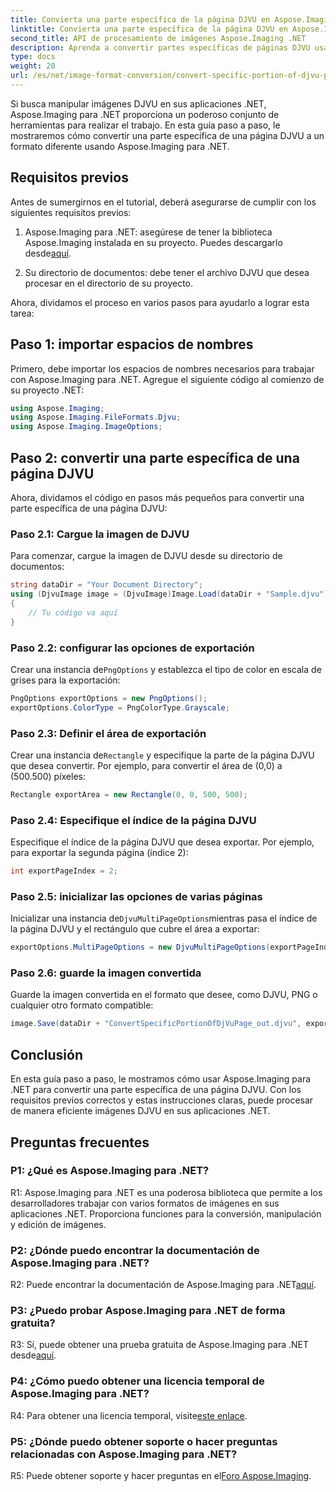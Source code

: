 ```yaml
---
title: Convierta una parte específica de la página DJVU en Aspose.Imaging para .NET
linktitle: Convierta una parte específica de la página DJVU en Aspose.Imaging para .NET
second_title: API de procesamiento de imágenes Aspose.Imaging .NET
description: Aprenda a convertir partes específicas de páginas DJVU usando Aspose.Imaging para .NET. Sigue nuestra guía paso a paso.
type: docs
weight: 20
url: /es/net/image-format-conversion/convert-specific-portion-of-djvu-page/
---
```

Si busca manipular imágenes DJVU en sus aplicaciones .NET, Aspose.Imaging para .NET proporciona un poderoso conjunto de herramientas para realizar el trabajo. En esta guía paso a paso, le mostraremos cómo convertir una parte específica de una página DJVU a un formato diferente usando Aspose.Imaging para .NET.

## Requisitos previos

Antes de sumergirnos en el tutorial, deberá asegurarse de cumplir con los siguientes requisitos previos:

1.  Aspose.Imaging para .NET: asegúrese de tener la biblioteca Aspose.Imaging instalada en su proyecto. Puedes descargarlo desde[aquí](https://releases.aspose.com/imaging/net/).

2. Su directorio de documentos: debe tener el archivo DJVU que desea procesar en el directorio de su proyecto.

Ahora, dividamos el proceso en varios pasos para ayudarlo a lograr esta tarea:

## Paso 1: importar espacios de nombres

Primero, debe importar los espacios de nombres necesarios para trabajar con Aspose.Imaging para .NET. Agregue el siguiente código al comienzo de su proyecto .NET:

```csharp
using Aspose.Imaging;
using Aspose.Imaging.FileFormats.Djvu;
using Aspose.Imaging.ImageOptions;
```

## Paso 2: convertir una parte específica de una página DJVU

Ahora, dividamos el código en pasos más pequeños para convertir una parte específica de una página DJVU:

### Paso 2.1: Cargue la imagen de DJVU

Para comenzar, cargue la imagen de DJVU desde su directorio de documentos:

```csharp
string dataDir = "Your Document Directory";
using (DjvuImage image = (DjvuImage)Image.Load(dataDir + "Sample.djvu"))
{
    // Tu código va aquí
}
```

### Paso 2.2: configurar las opciones de exportación

 Crear una instancia de`PngOptions` y establezca el tipo de color en escala de grises para la exportación:

```csharp
PngOptions exportOptions = new PngOptions();
exportOptions.ColorType = PngColorType.Grayscale;
```

### Paso 2.3: Definir el área de exportación

 Crear una instancia de`Rectangle` y especifique la parte de la página DJVU que desea convertir. Por ejemplo, para convertir el área de (0,0) a (500.500) píxeles:

```csharp
Rectangle exportArea = new Rectangle(0, 0, 500, 500);
```

### Paso 2.4: Especifique el índice de la página DJVU

Especifique el índice de la página DJVU que desea exportar. Por ejemplo, para exportar la segunda página (índice 2):

```csharp
int exportPageIndex = 2;
```

### Paso 2.5: inicializar las opciones de varias páginas

 Inicializar una instancia de`DjvuMultiPageOptions`mientras pasa el índice de la página DJVU y el rectángulo que cubre el área a exportar:

```csharp
exportOptions.MultiPageOptions = new DjvuMultiPageOptions(exportPageIndex, exportArea);
```

### Paso 2.6: guarde la imagen convertida

Guarde la imagen convertida en el formato que desee, como DJVU, PNG o cualquier otro formato compatible:

```csharp
image.Save(dataDir + "ConvertSpecificPortionOfDjVuPage_out.djvu", exportOptions);
```

## Conclusión

En esta guía paso a paso, le mostramos cómo usar Aspose.Imaging para .NET para convertir una parte específica de una página DJVU. Con los requisitos previos correctos y estas instrucciones claras, puede procesar de manera eficiente imágenes DJVU en sus aplicaciones .NET.

## Preguntas frecuentes

### P1: ¿Qué es Aspose.Imaging para .NET?

R1: Aspose.Imaging para .NET es una poderosa biblioteca que permite a los desarrolladores trabajar con varios formatos de imágenes en sus aplicaciones .NET. Proporciona funciones para la conversión, manipulación y edición de imágenes.

### P2: ¿Dónde puedo encontrar la documentación de Aspose.Imaging para .NET?

 R2: Puede encontrar la documentación de Aspose.Imaging para .NET[aquí](https://reference.aspose.com/imaging/net/).

### P3: ¿Puedo probar Aspose.Imaging para .NET de forma gratuita?

 R3: Sí, puede obtener una prueba gratuita de Aspose.Imaging para .NET desde[aquí](https://releases.aspose.com/).

### P4: ¿Cómo puedo obtener una licencia temporal de Aspose.Imaging para .NET?

 R4: Para obtener una licencia temporal, visite[este enlace](https://purchase.aspose.com/temporary-license/).

### P5: ¿Dónde puedo obtener soporte o hacer preguntas relacionadas con Aspose.Imaging para .NET?

 R5: Puede obtener soporte y hacer preguntas en el[Foro Aspose.Imaging](https://forum.aspose.com/).